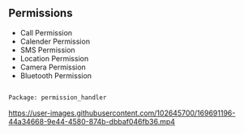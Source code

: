 ## **Permissions** 

* Call Permission
* Calender Permission
* SMS Permission
* Location Permission
* Camera Permission
* Bluetooth Permission

```bash

Package: permission_handler

```
https://user-images.githubusercontent.com/102645700/169691196-44a34668-9e44-4580-874b-dbbaf046fb36.mp4


